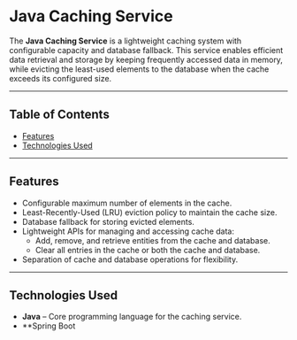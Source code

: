 # Java Caching Service

The **Java Caching Service** is a lightweight caching system with configurable capacity and database fallback. This service enables efficient data retrieval and storage by keeping frequently accessed data in memory, while evicting the least-used elements to the database when the cache exceeds its configured size.

---

## Table of Contents

- [Features](#features)
- [Technologies Used](#technologies-used)

---

## Features

- Configurable maximum number of elements in the cache.
- Least-Recently-Used (LRU) eviction policy to maintain the cache size.
- Database fallback for storing evicted elements.
- Lightweight APIs for managing and accessing cache data:
  - Add, remove, and retrieve entities from the cache and database.
  - Clear all entries in the cache or both the cache and database.
- Separation of cache and database operations for flexibility.

---

## Technologies Used

- **Java** – Core programming language for the caching service.
- **Spring Boot

  